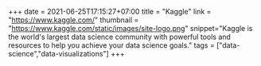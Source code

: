 +++
date = 2021-06-25T17:15:27+07:00
title = "Kaggle"
link = "https://www.kaggle.com/"
thumbnail = "https://www.kaggle.com/static/images/site-logo.png"
snippet="Kaggle is the world's largest data science community with powerful tools and resources to help you achieve your data science goals."
tags = ["data-science","data-visualizations"]
+++ 
